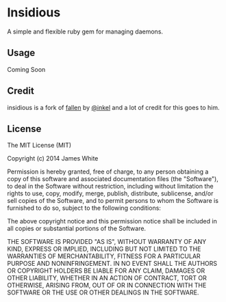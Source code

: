# Insidious

A simple and flexible ruby gem for managing daemons.

## Usage

Coming Soon

Credit
-------

insidious is a fork of [fallen](https://github.com/inkel/fallen) by [@inkel](https://github.com/inkel) and a lot of credit for this goes to him.

License
---------

The MIT License (MIT)

Copyright (c) 2014 James White

Permission is hereby granted, free of charge, to any person obtaining a copy
of this software and associated documentation files (the "Software"), to deal
in the Software without restriction, including without limitation the rights
to use, copy, modify, merge, publish, distribute, sublicense, and/or sell
copies of the Software, and to permit persons to whom the Software is
furnished to do so, subject to the following conditions:

The above copyright notice and this permission notice shall be included in all
copies or substantial portions of the Software.

THE SOFTWARE IS PROVIDED "AS IS", WITHOUT WARRANTY OF ANY KIND, EXPRESS OR
IMPLIED, INCLUDING BUT NOT LIMITED TO THE WARRANTIES OF MERCHANTABILITY,
FITNESS FOR A PARTICULAR PURPOSE AND NONINFRINGEMENT. IN NO EVENT SHALL THE
AUTHORS OR COPYRIGHT HOLDERS BE LIABLE FOR ANY CLAIM, DAMAGES OR OTHER
LIABILITY, WHETHER IN AN ACTION OF CONTRACT, TORT OR OTHERWISE, ARISING FROM,
OUT OF OR IN CONNECTION WITH THE SOFTWARE OR THE USE OR OTHER DEALINGS IN THE
SOFTWARE.
